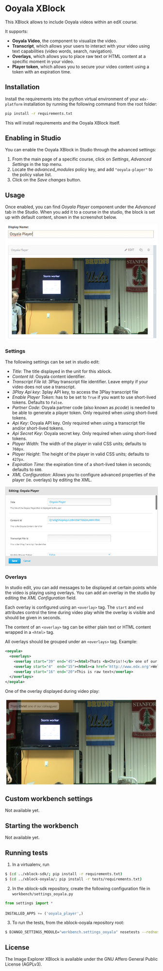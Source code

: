 Ooyala XBlock
=============

This XBlock allows to include Ooyala videos within an edX course.

It supports:

* **Ooyala Video**, the component to visualize the video.
* **Transcript**, which allows your users to interact with your video
  using text capabilities (video words, search, navigation).
* **Overlays**, which allows you to place raw text or HTML content at
  a specific moment in your video.
* **Player token**, which allows you to secure your video content
  using a token with an expiration time.

Installation
------------

Install the requirements into the python virtual environment of your
`edx-platform` installation by running the following command from the
root folder:

```bash
pip install -r requirements.txt
```

This will install requirements and the Ooyala XBlock itself.

Enabling in Studio
------------------

You can enable the Ooyala XBlock in Studio through the advanced
settings:

1. From the main page of a specific course, click on *Settings*,
   *Advanced Settings* in the top menu.
2. Locate the *advanced_modules* policy key, and add
   `"ooyala-player"` to the policy value list.
3. Click on the *Save changes* button.

Usage
-----

Once enabled, you can find _Ooyala Player_ component under the _Advanced_
tab in the Studio. When you add it to a course in the studio, the
block is set up with default content, shown in the screenshot
below.

![Studio View](https://raw.githubusercontent.com/mtyaka/xblock-ooyala/readme-doc/doc/img/studio-view.png)

### Settings

The following settings can be set in studio edit:

* _Title_: The title displayed in the unit for this xblock.
* _Content Id_: Ooyala content identifier.
* _Transcript File Id_: 3Play transcript file identifier. Leave empty
  if your video does not use a transcript.
* _3Play Api key_: 3play API key, to access the 3Play transcript file
* _Enable Player Token_: has to be set to `True` if you want to use
  short-lived tokens. Defaults to `False`.
* _Partner Code_: Ooyala partner code (also known as _pcode_) is
  needed to be able to generate a player token. Only required when
  using short-lived tokens.
* _Api Key_: Ooyala API key. Only required when using a transcript
  file and/or short-lived tokens.
* _Api Secret Key_: Ooyala secret key. Only required when using
  short-lived tokens.
* _Player Width_: The width of the player in valid CSS units; defaults
  to `760px`.
* _Player Height_: The height of the player in valid CSS units;
  defaults to `427px`.
* _Expiration Time_: the expiration time of a short-lived token in
  seconds; defaults to `600`.
* _XML Configuration_: Allows you to configure advanced properties of
  the player (ie. overlays) by editing the XML.

![Studio Edit](https://raw.githubusercontent.com/mtyaka/xblock-ooyala/readme-doc/doc/img/studio-edit.png)

### Overlays

In studio edit, you can add messages to be displayed at certain points
while the video is playing using overlays. You can add an overlay in
the studio by editing the _XML Configuration_ field.

Each overlay is configured using an `<overlay>` tag. The `start` and
`end` attributes control the time during video play while the overlay
is visible and should be given in seconds.

The content of an `<overlay>` tag can be either plain text or HTML
content wrapped in a `<html>` tag.

All overlays should be grouped under an `<overlays>` tag. Example:

```xml
<ooyala>
  <overlays>
    <overlay start="39" end="45"><html>Thats <b>Chris!!</b> one of our colleagues!</html></overlay>
    <overlay start="4"  end="15"><html><a href='http://www.edx.org'>Welcome</a> to <b>our course</b>!</html></overlay>
    <overlay start="16" end="20">This is raw text</overlay>
  </overlays>
</ooyala>
```

One of the overlay displayed during video play:

![Video Overlay](https://raw.githubusercontent.com/mtyaka/xblock-ooyala/readme-doc/doc/img/student-view-overlay.png)

Custom workbench settings
-------------------------

Not available yet.

Starting the workbench
----------------------

Not available yet.

Running tests
-------------

1. In a virtualenv, run

```bash
$ (cd ../xblock-sdk/; pip install -r requirements.txt)
$ (cd ../xblock-ooyala/; pip install -r tests/requirements.txt)
```

2. In the xblock-sdk repository, create the following configuration
   file in `workbench/settings_ooyala.py`

```python
from settings import *

INSTALLED_APPS += ('ooyala_player',)
```

3. To run the tests, from the xblock-ooyala repository root:

```bash
$ DJANGO_SETTINGS_MODULE="workbench.settings_ooyala" nosetests --rednose --verbose --with-cover --cover-package=ooyala_player
```

License
-------

The Image Explorer XBlock is available under the GNU Affero General
Public License (AGPLv3).
